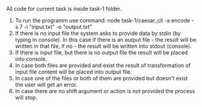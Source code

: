 All code for current task is inside task-1 folder.

1. To run the programm use command:
   node task-1/caesar_cli -a encode -s 7 -i "input.txt" -o "output.txt"
2. If there is no input file the system asks to provide data by stdin (by typing in console). In this case if there is an output file - the result will be written in that file, if no - the result will be written into stdout (console).
3. If there is input file, but there is no output file the result will be placed into console.
4. In case both files are provided and exist the result of transformation of input file content will be placed into output file.
5. In case one of the files or both of them are provided but doesn't exist the user will get an error.
6. In case there are no shift argument or action is not provided the process will stop.
